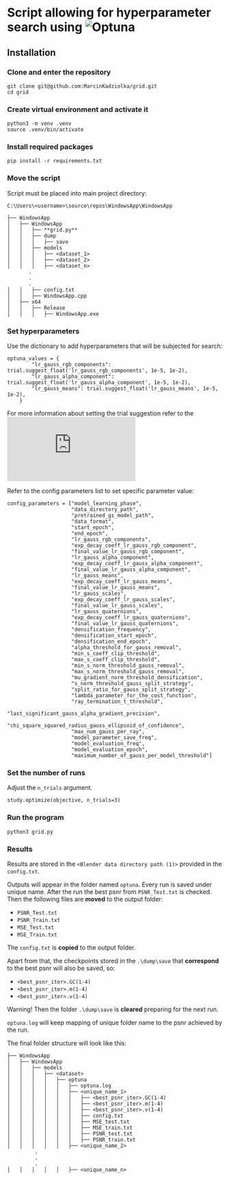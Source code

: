 # Script allowing for hyperparameter search using ![Optuna](https://optuna.org/)

## Installation

### Clone and enter the repository

```
git clone git@github.com:MarcinKadziolka/grid.git
cd grid
```

### Create virtual environment and activate it

```
python3 -m venv .venv
source .venv/bin/activate
```

### Install required packages

```
pip install -r requirements.txt
```

### Move the script

Script must be placed into main project directory:
```
C:\Users\<username>\source\repos\WindowsApp\WindowsApp
```
```
├── WindowsApp
│   ├── WindowsApp
│   │   ├── **grid.py**
│   │   ├── dump
│   │   │   ├── save
│   │   ├── models
│   │   │   ├── <dataset_1>
│   │   │   ├── <dataset_2>
│   │   │   ├── <dataset_n>
       .
       .
       .
│   │   ├── config.txt    
│   │   ├── WindowsApp.cpp
│   ├── x64
│   │   ├── Release
│   │   │   ├── WindowsApp.exe
```

### Set hyperparameters
Use the dictionary to add hyperparameters that will be subjected for search:
```
optuna_values = {
        "lr_gauss_rgb_components": trial.suggest_float('lr_gauss_rgb_components', 1e-5, 1e-2),
        "lr_gauss_alpha_component": trial.suggest_float('lr_gauss_alpha_component', 1e-5, 1e-2),
        "lr_gauss_means": trial.suggest_float('lr_gauss_means', 1e-5, 1e-2),
    }
```
For more information about setting the trial suggestion refer to the ![Optuna docs.](https://optuna.readthedocs.io/en/stable/reference/generated/optuna.trial.Trial.html#optuna.trial.Trial)


Refer to the config parameters list to set specific parameter value:
```
config_parameters = ["model_learning_phase",
                     "data_directory_path",
                     "pretrained_gs_model_path",
                     "data_format",
                     "start_epoch",
                     "end_epoch",
                     "lr_gauss_rgb_components",
                     "exp_decay_coeff_lr_gauss_rgb_component",
                     "final_value_lr_gauss_rgb_component",
                     "lr_gauss_alpha_component",
                     "exp_decay_coeff_lr_gauss_alpha_component",
                     "final_value_lr_gauss_alpha_component",
                     "lr_gauss_means",
                     "exp_decay_coeff_lr_gauss_means",
                     "final_value_lr_gauss_means",
                     "lr_gauss_scales",
                     "exp_decay_coeff_lr_gauss_scales",
                     "final_value_lr_gauss_scales",
                     "lr_gauss_quaternions",
                     "exp_decay_coeff_lr_gauss_quaternions",
                     "final_value_lr_gauss_quaternions",
                     "densification_frequency",
                     "densification_start_epoch",
                     "densification_end_epoch",
                     "alpha_threshold_for_gauss_removal",
                     "min_s_coeff_clip_threshold",
                     "max_s_coeff_clip_threshold",
                     "min_s_norm_threshold_gauss_removal",
                     "max_s_norm_threshold_gauss_removal",
                     "mu_gradient_norm_threshold_densification",
                     "s_norm_threshold_gauss_split_strategy",
                     "split_ratio_for_gauss_split_strategy",
                     "lambda_parameter_for_the_cost_function",
                     "ray_termination_t_threshold",
                     "last_significant_gauss_alpha_gradient_precision",
                     "chi_square_squared_radius_gauss_ellipsoid_of_confidence",
                     "max_num_gauss_per_ray",
                     "model_parameter_save_freq",
                     "model_evaluation_freq",
                     "model_evaluation_epoch",
                     "maximum_number_of_gauss_per_model_threshold"]
```
### Set the number of runs
Adjust the `n_trials` argument.
```
study.optimize(objective, n_trials=3)
```
### Run the program

```
python3 grid.py
```

### Results
Results are stored in the `<Blender data directory path (1)>` provided in the `config.txt`.

Outputs will appear in the folder named `optuna`. Every run is saved under unique name. After the run the best psnr from `PSNR_Test.txt` is checked.
Then the following files are **moved** to the output folder:
* `PSNR_Test.txt`
* `PSNR_Train.txt`
* `MSE_Test.txt`
* `MSE_Train.txt` 

The `config.txt` is **copied** to the output folder.
 
Apart from that, the checkpoints stored in the `.\dump\save` that **correspond** to the best psnr will also be saved, so:
* `<best_psnr_iter>.GC(1-4)`
* `<best_psnr_iter>.m(1-4)`
* `<best_psnr_iter>.v(1-4)`

Warning! Then the folder  `.\dump\save` is **cleared** preparing for the next run.

`optuna.log` will keep mapping of unique folder name to the psnr achieved by the run.

The final folder structure will look like this:
```
├── WindowsApp
│   ├── WindowsApp
│   │   ├── models
│   │   │   ├── <dataset>
│   │   │   │   ├── optuna
│   │   │   │   │   ├── optuna.log
│   │   │   │   │   ├── <unique_name_1>
│   │   │   │   │   │   ├── <best_psnr_iter>.GC(1-4)
│   │   │   │   │   │   ├── <best_psnr_iter>.m(1-4)
│   │   │   │   │   │   ├── <best_psnr_iter>.v(1-4)
│   │   │   │   │   │   ├── config.txt
│   │   │   │   │   │   ├── MSE_test.txt
│   │   │   │   │   │   ├── MSE_train.txt
│   │   │   │   │   │   ├── PSNR_test.txt
│   │   │   │   │   │   ├── PSNR_train.txt
│   │   │   │   │   ├── <unique_name_2>
         .
         .
         .
│   │   │   │   │   ├── <unique_name_n>
```
